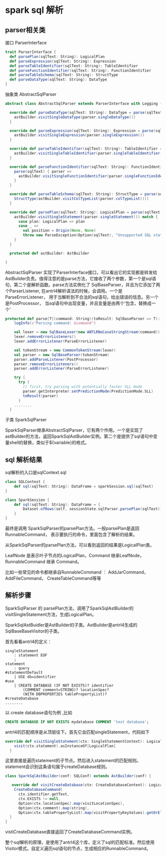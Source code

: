 # spark sql 解析 #

## parser相关类 ##

接口 ParserInterface

```scala
trait ParserInterface {
  def parsePlan(sqlText: String): LogicalPlan
  def parseExpression(sqlText: String): Expression
  def parseTableIdentifier(sqlText: String): TableIdentifier
  def parseFunctionIdentifier(sqlText: String): FunctionIdentifier
  def parseTableSchema(sqlText: String): StructType
  def parseDataType(sqlText: String): DataType
}
```

抽象类 AbstractSqlParser

```scala
abstract class AbstractSqlParser extends ParserInterface with Logging {

  override def parseDataType(sqlText: String): DataType = parse(sqlText) { parser =>
    astBuilder.visitSingleDataType(parser.singleDataType())
  }

  override def parseExpression(sqlText: String): Expression = parse(sqlText) { parser =>
    astBuilder.visitSingleExpression(parser.singleExpression())
  }

  override def parseTableIdentifier(sqlText: String): TableIdentifier = parse(sqlText) { parser =>
    astBuilder.visitSingleTableIdentifier(parser.singleTableIdentifier())
  }

  override def parseFunctionIdentifier(sqlText: String): FunctionIdentifier = {
    parse(sqlText) { parser =>
      astBuilder.visitSingleFunctionIdentifier(parser.singleFunctionIdentifier())
    }
  }

  override def parseTableSchema(sqlText: String): StructType = parse(sqlText) { parser =>
    StructType(astBuilder.visitColTypeList(parser.colTypeList()))
  }

  override def parsePlan(sqlText: String): LogicalPlan = parse(sqlText) { parser =>
    astBuilder.visitSingleStatement(parser.singleStatement()) match {
      case plan: LogicalPlan => plan
      case _ =>
        val position = Origin(None, None)
        throw new ParseException(Option(sqlText), "Unsupported SQL statement", position, position)
    }
  }

  protected def astBuilder: AstBuilder

}

```

AbstractSqlParser 实现了ParserInterface接口，可以看出它的实现都是转发给AstBuilder负责。值得注意的是parse方法，它接收了两个参数，第一个是sql语句，第二个是解析函数。parse方法实例化了 SqlBaseParser，并且为它添加了两个ParserListener, 在antrl4解析语法的时候，会调用。一个是ParseErrorListener， 用于当解析到不合法的sql语句，给出错误的信息。另一个是PostProcessor， 当sql语句中出现变量，并且变量是由两个&apos;包含，替换成一个&apos;

```scala
protected def parse[T](command: String)(toResult: SqlBaseParser => T): T = {
    logInfo(s"Parsing command: $command")

    val lexer = new SqlBaseLexer(new ANTLRNoCaseStringStream(command))
    lexer.removeErrorListeners()
    lexer.addErrorListener(ParseErrorListener)

    val tokenStream = new CommonTokenStream(lexer)
    val parser = new SqlBaseParser(tokenStream)
    parser.addParseListener(PostProcessor)
    parser.removeErrorListeners()
    parser.addErrorListener(ParseErrorListener)

    try {
      try {
        // first, try parsing with potentially faster SLL mode
        parser.getInterpreter.setPredictionMode(PredictionMode.SLL)
        toResult(parser)
      }
    ........
  }
```

子类 SparkSqlParser

SparkSqlParser继承AbstractSqlParser，它有两个作用。一个是实现了astBuilder的方法，返回SparkSqlAstBuilder实例。第二个是提供了sql语句中变量shell的替换，类似于${variable}的格式。

## sql 解析结果 ##

sql解析的入口是sqlContext.sql

```scala
class SQLContext {
	def sql(sqlText: String): DataFrame = sparkSession.sql(sqlText)
}

class SparkSession {
	def sql(sqlText: String): DataFrame = {
    	Dataset.ofRows(self, sessionState.sqlParser.parsePlan(sqlText))
  	}
}
```

最终是调用 SparkSqlParser的parsePlan方法。一般parsePlan是返回RunnableCommand， 表示要执行的命令，里面包含了解析的结果。 

从SparkSqlParser的parsePlan方法，可以看到返回的结果是LogicalPlan类。

LeafNode 是表示叶子节点的LogicalPlan，Command 继承LeafNode， RunnableCommand 继承 Command。

比如一些常见的命令都继承自RunnableCommand ： AddJarCommand， AddFileCommand， CreateTableCommand等等

## 解析步骤 ##

SparkSqlParser 的 parsePlan方法，调用了SparkSqlAstBuilder的visitSingleStatement方法，生成LogicalPlan。

SparkSqlAstBuidler是AstBuilder的子类。AstBuilder是antrl4生成的SqlBaseBaseVisitor的子类。

首先看看antrl4的定义：

```g4
singleStatement
    : statement EOF
    ;
statement
    : query                                                            #statementDefault
    | USE db=identifier                                                #use
    | CREATE DATABASE (IF NOT EXISTS)? identifier
        (COMMENT comment=STRING)? locationSpec?
        (WITH DBPROPERTIES tablePropertyList)?                         #createDatabase
........
```

以 create database语句为例 ,比如

```sql
CREATE DATABASE IF NOT EXISTS mydatabase COMMENT 'test database';
```

antrl4的匹配顺序是从顶层往下。首先它会匹配singleStatement，代码如下

```scala
override def visitSingleStatement(ctx: SingleStatementContext): LogicalPlan = withOrigin(ctx) {
    visit(ctx.statement).asInstanceOf[LogicalPlan]
  }
```

这里直接是遍历statement的子节点。然后进入statement的匹配规则。statement会识别这条语句属于createDatabase规则。

```scala
class SparkSqlAstBuilder(conf: SQLConf) extends AstBuilder(conf) {

   override def visitCreateDatabase(ctx: CreateDatabaseContext): LogicalPlan = withOrigin(ctx) {
    CreateDatabaseCommand(
      ctx.identifier.getText,
      ctx.EXISTS != null,
      Option(ctx.locationSpec).map(visitLocationSpec),
      Option(ctx.comment).map(string),
      Option(ctx.tablePropertyList).map(visitPropertyKeyValues).getOrElse(Map.empty))
  }
}
```

vistiCreateDatabase直接返回了CreateDatabaseCommand实例。

整个sql解析的原理，是使用了antrl4这个库，定义了sql的匹配标准。然后使用Visitor模式。自定义遍历sql语句的节点，生成相应的RunnableCommand。






